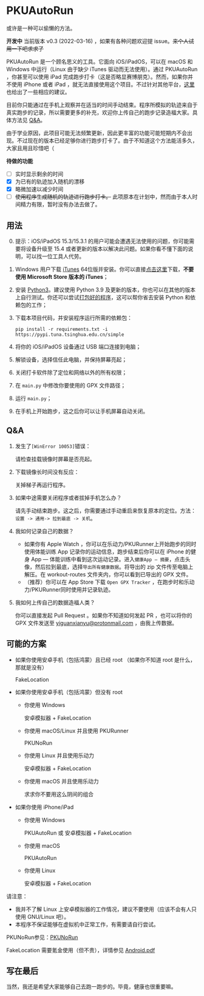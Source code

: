 # PKUAutoRun

或许是一种可以偷懒的方法。

**开发中** 当前版本 v0.3 (2022-03-16) ，如果有各种问题欢迎提 issue。~~来个人试用一下吧求求了~~

PKUAutoRun 是一个顾名思义的工具。它面向 iOS/iPadOS，可以在 macOS 和 Windows 中运行（Linux 由于缺少 iTunes 驱动而无法使用）。通过 PKUAutoRun ，你甚至可以使用 iPad 完成跑步打卡（这是否略显赛博朋克）。然而，如果你并不使用 iPhone 或者 iPad ，就无法直接使用这个项目。不过针对其他平台，[这里](https://github.com/yiguanxianyu/PKUAutoRun#可能的方案)也给出了一些相应的建议。

目前你只能通过在手机上观察并在适当的时间手动结束。程序所模拟的轨迹来自于真实跑步的记录，所以需要更多的补充，欢迎你上传自己的跑步记录造福大家。具体方法见 [Q&A](https://github.com/yiguanxianyu/PKUAutoRun#qa)。

由于学业原因，此项目可能无法频繁更新，因此更丰富的功能可能短期内不会出现。不过现在的版本已经足够你进行跑步打卡了。由于不知道这个方法能活多久，大家且用且珍惜吧（

**待做的功能**

- [ ] 实时显示剩余的时间
- [X] 为已有的轨迹加入随机的漂移
- [X] 略微加速以减少时间
- [ ] ~~使用程序生成随机的轨迹进行跑步打卡。~~ 此项原本在计划中，然而由于本人时间精力有限，暂时没有办法去做了。

## 用法

0. 提示：iOS/iPadOS 15.3/15.3.1 的用户可能会遭遇无法使用的问题，你可能需要将设备升级至 15.4 或者更新的版本以解决此问题。如果你看不懂下面的说明，可以找一位工具人代劳。

1. Windows 用户下载 [iTunes](https://www.apple.com.cn/itunes/) 64位版并安装。你可以直接[点击这里](https://www.apple.com/itunes/download/win64)下载，**不要使用 Microsoft Store 版本的 iTunes**；

2. 安装 [Python3](https://www.python.org/)。建议使用 Python 3.9 及更新的版本，你也可以在其他的版本上自行测试。你还可以尝试[打包好的程序](https://github.com/yiguanxianyu/PKUAutoRun/releases/latest)，这可以帮你省去安装 Python 和依赖包的工作；

3. 下载本项目代码，并安装程序运行所需的依赖包：

    `pip install -r requirements.txt -i https://pypi.tuna.tsinghua.edu.cn/simple`

4. 将你的 iOS/iPadOS 设备通过 USB 端口连接到电脑；

5. 解锁设备，选择信任此电脑，并保持屏幕亮起；

5. 关闭打卡软件除了定位和网络以外的所有权限；

6. 在 `main.py` 中修改你要使用的 GPX 文件路径；

7. 运行 `main.py`；

8. 在手机上开始跑步，这之后你可以让手机屏幕自动关闭。

## Q&A

1. 发生了`[WinError 10053]`错误： 

   请检查挂载镜像时屏幕是否亮起。

2. 下载镜像长时间没有反应：

   关掉梯子再运行程序。

3. 如果中途需要关闭程序或者拔掉手机怎么办？

   请先手动结束跑步。这之后，你需要通过手动重启来恢复原本的定位。方法：`设置 -> 通用-> 拉到最底 -> 关机`。

4. 我如何记录自己的数据？

   - 如果你有 Apple Watch ，你可以在乐动力/PKURunner上开始跑步的同时使用体能训练 App 记录你的运动信息，跑步结束后你可以在 iPhone 的健身 App — 体能训练中看到这次运动记录。进入`健康App — 摘要`，点击头像，然后拉到最底，选择`导出所有健康数据`。将导出的 zip 文件传至电脑上解压。在 workout-routes 文件夹内，你可以看到已导出的 GPX 文件。
   - （推荐）你可以在 App Store 下载 `Open GPX Tracker` ，在跑步时和乐动力/PKURunner同时使用并记录轨迹。

5. 我如何上传自己的数据造福人类？

   你可以直接发起 Pull Request 。如果你不知道如何发起 PR ，也可以将你的 GPX 文件发送至 yiguanxianyu@protonmail.com ，由我上传数据。

## 可能的方案

- 如果你使用安卓手机（包括鸿蒙）且已经 root （如果你不知道 root 是什么，那就是没有）

    FakeLocation

- 如果你使用安卓手机（包括鸿蒙）但没有 root

    - 你使用 Windows

        安卓模拟器 + FakeLocation

    - 你使用 macOS/Linux 并且使用 PKURunner

        PKUNoRun

    - 你使用 Linux 并且使用乐动力

        安卓模拟器 + FakeLocation

    - 你使用 macOS 并且使用乐动力

        求求你不要用这么阴间的组合

- 如果你使用 iPhone/iPad

    - 你使用 Windows

        PKUAutoRun 或 安卓模拟器 + FakeLocation

    - 你使用 macOS

        PKUAutoRun

    - 你使用 Linux

        安卓模拟器 + FakeLocation

请注意：

- 我并不了解 Linux 上安卓模拟器的工作情况，建议不要使用（应该不会有人只使用 GNU/Linux 吧）。
- 本程序不保证能够在虚拟机中正常工作，有需要请自行尝试。

PKUNoRun参见：[PKUNoRun](https://github.com/PKUNoRun/PKUNoRun)

FakeLocation 需要氪金使用（但不贵），详情参见 [Android.pdf](https://github.com/yiguanxianyu/PKUAutoRun/blob/main/Android.pdf)

## 写在最后

当然，我还是希望大家能够自己去跑一跑步的。毕竟，健康也很重要嘛。